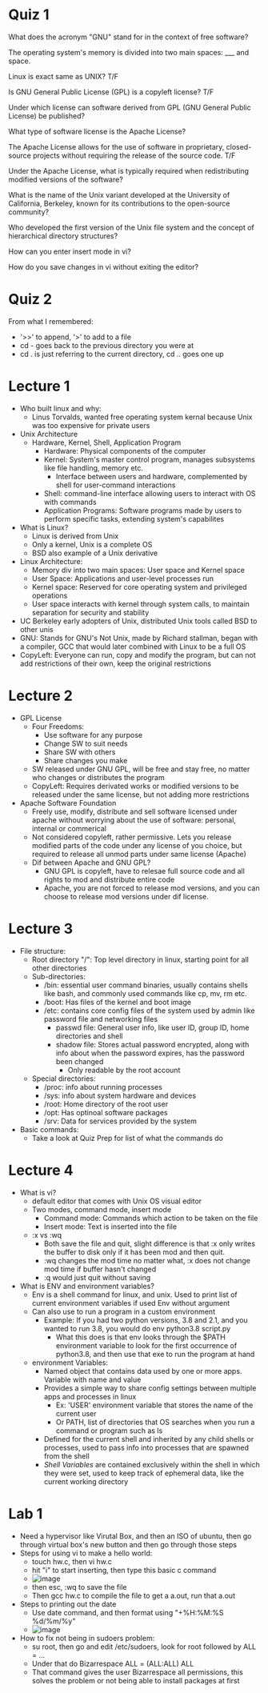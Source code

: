 # Quiz 1

What does the acronym "GNU" stand for in the context of free software?

The operating system's memory is divided into two main spaces: 
___ and space.

Linux is exact same as UNIX? T/F

Is GNU General Public License (GPL) is a copyleft license? T/F

Under which license can software derived from GPL (GNU General Public License) be published?

What type of software license is the Apache License?

The Apache License allows for the use of software in proprietary, closed-source projects without requiring the release of the source code.
T/F

Under the Apache License, what is typically required when redistributing modified versions of the software?

What is the name of the Unix variant developed at the University of California, Berkeley, known for its contributions to the open-source community?

Who developed the first version of the Unix file system and the concept of hierarchical directory structures?

How can you enter insert mode in vi?

How do you save changes in vi without exiting the editor?

# Quiz 2
From what I remembered:
* '>>' to append, '>' to add to a file
* cd - goes back to the previous directory you were at
* cd . is just referring to the current directory, cd .. goes one up

# Lecture 1
* Who built linux and why:
  * Linus Torvalds, wanted free operating system kernal because Unix was too expensive for private users
* Unix Architecture
  * Hardware, Kernel, Shell, Application Program
    * Hardware: Physical components of the computer
    * Kernel: System's master control program, manages subsystems like file handling, memory etc.
      * Interface between users and hardware, complemented by shell for user-command interactions
    * Shell: command-line interface allowing users to interact with OS with commands
    * Application Programs: Software programs made by users to perform specific tasks, extending system's capabilites
* What is Linux?
  * Linux is derived from Unix
  * Only a kernel, Unix is a complete OS
  * BSD also example of a Unix derivative
* Linux Architecture:
  * Memory div into two main spaces: User space and Kernel space
  * User Space: Applications and user-level processes run
  * Kernel space: Reserved for core operating system and privileged operations
  * User space interacts with kernel through system calls, to maintain separation for security and stability
* UC Berkeley early adopters of Unix, distributed Unix tools called BSD to other unis
* GNU: Stands for GNU's Not Unix, made by Richard stallman, began with a compiler, GCC that would later combined with Linux to be a full OS
* CopyLeft: Everyone can run, copy and modify the program, but can not add restrictions of their own, keep the original restrictions

# Lecture 2
* GPL License
  * Four Freedoms:
    * Use software for any purpose
    * Change SW to suit needs
    * Share SW with others
    * Share changes you make
  * SW released under GNU GPL, will be free and stay free, no matter who changes or distributes the program
  * CopyLeft: Requires derivated works or modified versions to be released under the same license, but not adding more restrictions
* Apache Software Foundation
  * Freely use, modify, distribute and sell software licensed under apache without worrying about the use of software: personal, internal or commerical
  * Not considered copyleft, rather permissive. Lets you release modified parts of the code under any license of you choice, but required to release all unmod parts under same license (Apache)
  * Dif between Apache and GNU GPL?
    * GNU GPL is copyleft, have to relesae full source code and all rights to mod and distribute entire code
    * Apache, you are not forced to release mod versions, and you can choose to release mod versions under dif license.

# Lecture 3
* File structure:
  * Root directory "/": Top level directory in linux, starting point for all other directories
  * Sub-directories:
    * /bin: essential user command binaries, usually contains shells like bash, and commonly used commands like cp, mv, rm etc.
    * /boot: Has files of the kernel and boot image
    * /etc: contains core config files of the system used by admin like password file and networking files
      * passwd file: General user info, like user ID, group ID, home directories and shell
      * shadow file: Stores actual password encrypted, along with info about when the password expires, has the password been changed
        * Only readable by the root account
  * Special directories:
    * /proc: info about running processes
    * /sys: info about system hardware and devices
    * /root: Home directory of the root user
    * /opt: Has optinoal software packages
    * /srv: Data for services provided by the system
* Basic commands:
  * Take a look at Quiz Prep for list of what the commands do

# Lecture 4
* What is vi?
  * default editor that comes with Unix OS visual editor
  * Two modes, command mode, insert mode
    * Command mode: Commands which action to be taken on the file
    * Insert mode: Text is inserted into the file
  * :x vs :wq
    * Both save the file and quit, slight difference is that :x only writes the buffer to disk only if it has been mod and then quit.
    * :wq changes the mod time no matter what, :x does not change mod time if buffer hasn't changed
    * :q would just quit without saving
* What is ENV and environment variables?
  * Env is a shell command for linux, and unix. Used to print list of current environment variables if used Env without argument
  * Can also use to run a program in a custom environment
    * Example: If you had two python versions, 3.8 and 2.1, and you wanted to run 3.8, you would do env python3.8 script.py
      * What this does is that env looks through the $PATH environment variable to look for the first occurrence of python3.8, and then use that exe to run the program at hand
  * environment  Variables:
    * Named object that contains data used by one or more apps. Variable with name and value
    * Provides a simple way to share config settings between multiple apps and processes in linux
      * Ex: 'USER' environment variable that stores the name of the current user
      * Or PATH, list of directories that OS searches when you run a command or program such as ls
    * Defined for the current shell and inherited by any child shells or processes, used to pass info into processes that are spawned from the shell
    * *Shell Variables* are contained exclusively within the shell in which they were set, used to keep track of ephemeral data, like the current working directory

# Lab 1
* Need a hypervisor like Virutal Box, and then an ISO of ubuntu, then go through virtual box's new button and then go through those steps
* Steps for using vi to make a hello world:
  * touch hw.c, then vi hw.c
  * hit "i" to start inserting, then type this basic c command
  * ![image](https://github.com/Bizarrespace/254-Open-Source-SoftDev/assets/78052960/79889344-9200-4ac4-9346-19dd254b6006)
  * then esc, :wq to save the file
  * Then gcc hw.c to compile the file to get a a.out, run that a.out
* Steps to printing out the date
  * Use date command, and then format using "+%H:%M:%S    %d/%m/%y"
  * ![image](https://github.com/Bizarrespace/254-Open-Source-SoftDev/assets/78052960/5bb39d63-18ba-48aa-af92-280e08e30887)
* How to fix not being in sudoers problem:
  * su root, then go and edit /etc/sudoers, look for root followed by ALL = ...
  * Under that do Bizarrespace ALL = (ALL:ALL) ALL
  * That command gives the user Bizarrespace all permissions, this solves the problem or not being able to install packages at first


